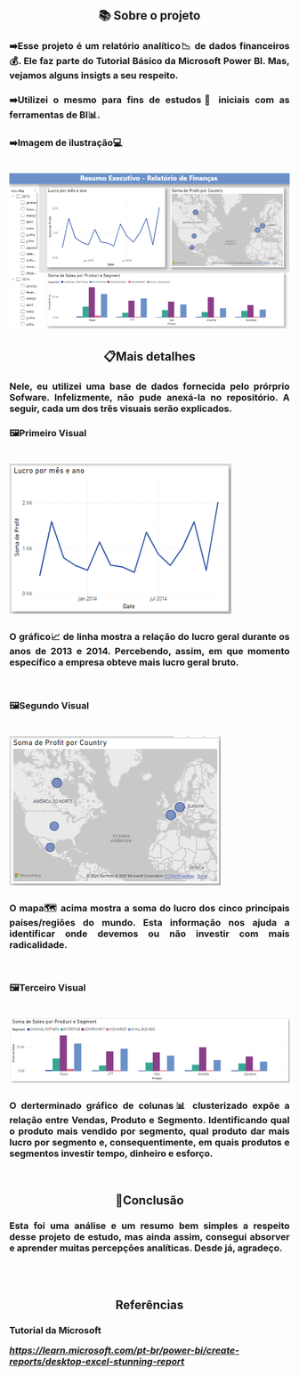 <h2 align="center">📚 Sobre o projeto</h2>

<h3 align="justify">➡️Esse projeto é um relatório analítico📉 de dados financeiros💰. Ele faz parte do Tutorial Básico da Microsoft Power BI. Mas, vejamos alguns insigts a seu respeito.</h3>

<h3 align="justify">➡️Utilizei o mesmo para fins de estudos📒 iniciais com as ferramentas de BI📊.</h3>

<h3>➡️Imagem de ilustração💻</h3>
<h1>
    <img src="Imagens/Relatório.PNG"/>
</h1>

<h2 align="center">📋Mais detalhes</h2>
<h3 align="justify">Nele, eu utilizei uma base de dados fornecida pelo prórprio Sofware. Infelizmente, não pude anexá-la no repositório. A seguir, cada um dos três visuais serão explicados.</h3>

<h3>🖼️Primeiro Visual</h3>

<h1>
    <img src="Imagens/Visual 02.png"/>
</h1>

<h3 align="justify">O gráfico📈 de linha mostra a relação do lucro geral durante os anos de 2013 e 2014. Percebendo, assim, em que momento específico a empresa obteve mais lucro geral bruto.</h3><br/>

<h3>🖼️Segundo Visual</h3>

<h1>
    <img src="Imagens/Visual 03.png"/>
</h1>

<h3 align="justify">O mapa🗺️ acima mostra a soma do lucro dos cinco principais países/regiões do mundo. Esta informação nos ajuda a identificar onde devemos ou não investir com mais radicalidade.</h3><br/>

<h3>🖼️Terceiro Visual</h3>

<h1>
    <img src="Imagens/Visual 04.png"/>
</h1>

<h3 align="justify">O derterminado gráfico de colunas📊 clusterizado expõe a relação entre Vendas, Produto e Segmento. Identificando qual o produto mais vendido por segmento, qual produto dar mais lucro por segmento e, consequentimente, em quais produtos e segmentos investir tempo, dinheiro e esforço.</h3><br/>

<h2 align="center">📖Conclusão</h2>
<h3 align="justify">Esta foi uma análise e um resumo bem simples a respeito desse projeto de estudo, mas ainda assim, consegui absorver e aprender muitas percepções analíticas. Desde já, agradeço.</h3><br/><br/>

<h2 align="center">Referências</h2>
<h3>Tutorial da Microsoft

<i>https://learn.microsoft.com/pt-br/power-bi/create-reports/desktop-excel-stunning-report</i></h3>

